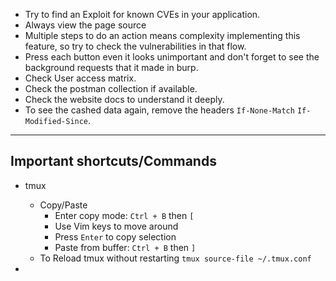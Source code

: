 - Try to find an Exploit for known CVEs in your application.
- Always view the page source
- Multiple steps to do an action means complexity implementing this feature, so try to check the vulnerabilities in that flow.
- Press each button even it looks unimportant and don't forget to see the background requests that it made in burp.
- Check User access matrix.
- Check the postman collection if available.
- Check the website docs to understand it deeply.
- To see the cashed data again, remove the headers `If-None-Match` `If-Modified-Since`.



---

## Important shortcuts/Commands

- tmux
	- Copy/Paste
		- Enter copy mode: `Ctrl + B` then `[`
		- Use Vim keys to move around
		- Press `Enter` to copy selection
		- Paste from buffer: `Ctrl + B` then `]`
	- To Reload tmux without restarting `tmux source-file ~/.tmux.conf`

- 
